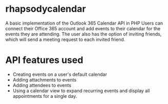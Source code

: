 # rhapsodycalendar
A basic implementation of the Outlook 365 Calendar API in PHP
Users can connect their Office 365 account and add events to their calendar for the events they are attending. 
The user also has the option of inviting friends, which will send a meeting request to each invited friend.

# API features used

* Creating events on a user's default calendar
* Adding attachments to events
* Adding attendees to events
* Using a calendar view to expand recurring events and display all appointments for a single day.
